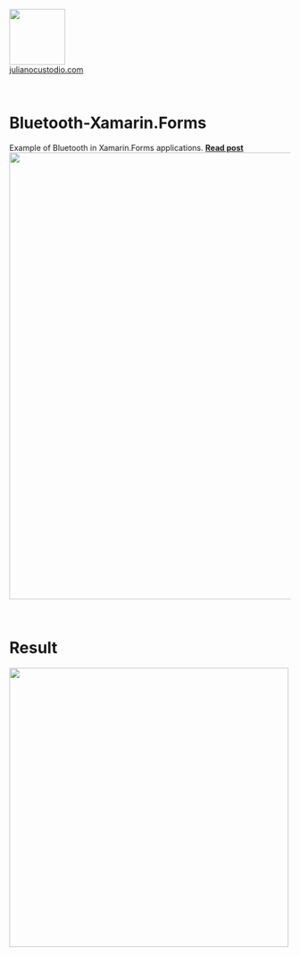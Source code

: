 

  <a href="http://julianocustodio.com" target="_blank"><image width="100px" src="https://julianocustodiosite.files.wordpress.com/2017/02/cropped-logojuliano.png?w=300&h=300&crop=1"/></a>
 <br/><a href="http://julianocustodio.com">julianocustodio.com</a>

 
<br/>


# Bluetooth-Xamarin.Forms
Example of Bluetooth in Xamarin.Forms applications.
<a href="http://julianocustodio.com/bluetooth/" target="_blank"><b> Read post</b></a></br> 
<a href="http://julianocustodio.com/bluetooth/">
<image width="800px" src="https://julianocustodiosite.files.wordpress.com/2017/12/wallbluetooth.png?w=1462"/></a>

<br/>


# Result
<p>
  <image height="500px"src="https://julianocustodiosite.files.wordpress.com/2017/12/ezgif-com-gif-maker-2.gif?w=400&h=633"/><br>  
</p>
